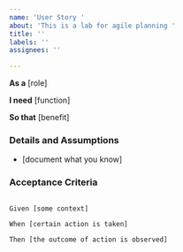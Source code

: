 ```yaml
---
name: 'User Story '
about: 'This is a lab for agile planning '
title: ''
labels: ''
assignees: ''

---
```


**As a** [role] 

**I need** [function] 

**So that** [benefit] 

### Details and Assumptions

* [document what you know]

### Acceptance Criteria 

```gherkin

Given [some context]

When [certain action is taken]

Then [the outcome of action is observed]
